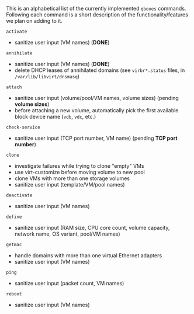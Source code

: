 This is an alphabetical list of the currently implemented `qboxes` commands. Following each command is a short description of the functionality/features we plan on adding to it.

`activate`
* sanitize user input (VM names) (__DONE__)

`annihilate`
* sanitize user input (VM names) (__DONE__)
* delete DHCP leases of annihilated domains (see `virbr*.status` files, in `/var/lib/libvirt/dnsmasq`)

`attach`
* sanitize user input (volume/pool/VM names, volume sizes) (pending __volume sizes__)
* before attaching a new volume, automatically pick the first available block device name (`vdb`, `vdc`, etc.)

`check-service`
* sanitize user input (TCP port number, VM name) (pending __TCP port number__)

`clone`
* investigate failures while trying to clone "empty" VMs
* use virt-customize before moving volume to new pool
* clone VMs with more than one storage volumes
* sanitize user input (template/VM/pool names)

`deactivate`
* sanitize user input (VM names)

`define`
* sanitize user input (RAM size, CPU core count, volume capacity, network name, OS variant, pool/VM names)

`getmac`
* handle domains with more than one virtual Ethernet adapters
* sanitize user input (VM names)

`ping`
* sanitize user input (packet count, VM names)

`reboot`
* sanitize user input (VM names)
